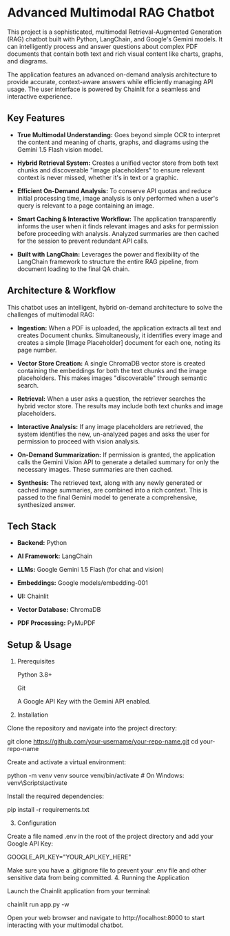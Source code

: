 # Advanced Multimodal RAG Chatbot

This project is a sophisticated, multimodal Retrieval-Augmented Generation (RAG) chatbot built with Python, LangChain, and Google's Gemini models. It can intelligently process and answer questions about complex PDF documents that contain both text and rich visual content like charts, graphs, and diagrams.

The application features an advanced on-demand analysis architecture to provide accurate, context-aware answers while efficiently managing API usage. The user interface is powered by Chainlit for a seamless and interactive experience.

## Key Features

* **True Multimodal Understanding:** Goes beyond simple OCR to interpret the content and meaning of charts, graphs, and diagrams using the Gemini 1.5 Flash vision model.

* **Hybrid Retrieval System:** Creates a unified vector store from both text chunks and discoverable "image placeholders" to ensure relevant context is never missed, whether it's in text or a graphic.

* **Efficient On-Demand Analysis:** To conserve API quotas and reduce initial processing time, image analysis is only performed when a user's query is relevant to a page containing an image.

* **Smart Caching & Interactive Workflow:** The application transparently informs the user when it finds relevant images and asks for permission before proceeding with analysis. Analyzed summaries are then cached for the session to prevent redundant API calls.

* **Built with LangChain:** Leverages the power and flexibility of the LangChain framework to structure the entire RAG pipeline, from document loading to the final QA chain.

## Architecture & Workflow

This chatbot uses an intelligent, hybrid on-demand architecture to solve the challenges of multimodal RAG:

* **Ingestion:** When a PDF is uploaded, the application extracts all text and creates Document chunks. Simultaneously, it identifies every image and creates a simple [Image Placeholder] document for each one, noting its page number.

* **Vector Store Creation:** A single ChromaDB vector store is created containing the embeddings for both the text chunks and the image placeholders. This makes images "discoverable" through semantic search.

* **Retrieval:** When a user asks a question, the retriever searches the hybrid vector store. The results may include both text chunks and image placeholders.

* **Interactive Analysis:** If any image placeholders are retrieved, the system identifies the new, un-analyzed pages and asks the user for permission to proceed with vision analysis.

* **On-Demand Summarization:** If permission is granted, the application calls the Gemini Vision API to generate a detailed summary for only the necessary images. These summaries are then cached.

* **Synthesis:** The retrieved text, along with any newly generated or cached image summaries, are combined into a rich context. This is passed to the final Gemini model to generate a comprehensive, synthesized answer.

## Tech Stack

* **Backend:** Python

* **AI Framework:** LangChain

* **LLMs:** Google Gemini 1.5 Flash (for chat and vision)

* **Embeddings:** Google models/embedding-001

* **UI:** Chainlit

* **Vector Database:** ChromaDB

* **PDF Processing:** PyMuPDF

## Setup & Usage
1. Prerequisites

    Python 3.8+

    Git

    A Google API Key with the Gemini API enabled.

2. Installation

Clone the repository and navigate into the project directory:

git clone https://github.com/your-username/your-repo-name.git
cd your-repo-name

Create and activate a virtual environment:

python -m venv venv
source venv/bin/activate  # On Windows: venv\Scripts\activate

Install the required dependencies:

pip install -r requirements.txt

3. Configuration

Create a file named .env in the root of the project directory and add your Google API Key:

GOOGLE_API_KEY="YOUR_API_KEY_HERE"

Make sure you have a .gitignore file to prevent your .env file and other sensitive data from being committed.
4. Running the Application

Launch the Chainlit application from your terminal:

chainlit run app.py -w

Open your web browser and navigate to http://localhost:8000 to start interacting with your multimodal chatbot.
